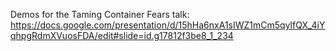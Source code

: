 Demos for the Taming Container Fears talk:
https://docs.google.com/presentation/d/15hHa6nxA1sIWZ1mCm5qylfQX_4iYqhpgRdmXVuosFDA/edit#slide=id.g17812f3be8_1_234
